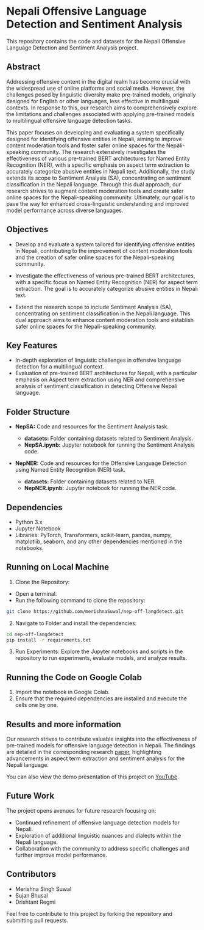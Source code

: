 # Nepali Offensive Language Detection and Sentiment Analysis

This repository contains the code and datasets for the Nepali Offensive Language Detection and Sentiment Analysis project.

## Abstract

Addressing offensive content in the digital realm has become crucial with the widespread use of online platforms and social media. However, the challenges posed by linguistic diversity make pre-trained models, originally designed for English or other languages, less effective in multilingual contexts. In response to this, our research aims to comprehensively explore the limitations and challenges associated with applying pre-trained models to multilingual offensive language detection tasks.

This paper focuses on developing and evaluating a system specifically designed for identifying offensive entities in Nepali, aiming to improve content moderation tools and foster safer online spaces for the Nepali-speaking community. The research extensively investigates the effectiveness of various pre-trained BERT architectures for Named Entity Recognition (NER), with a specific emphasis on aspect term extraction to accurately categorize abusive entities in Nepali text. Additionally, the study extends its scope to Sentiment Analysis (SA), concentrating on sentiment classification in the Nepali language. Through this dual approach, our research strives to augment content moderation tools and create safer online spaces for the Nepali-speaking community. Ultimately, our goal is to pave the way for enhanced cross-linguistic understanding and improved model performance across diverse languages. 

## Objectives

- Develop and evaluate a system tailored for identifying offensive entities in Nepali, contributing to the improvement of content moderation tools and the creation of safer online spaces for the Nepali-speaking community.

- Investigate the effectiveness of various pre-trained BERT architectures, with a specific focus on Named Entity Recognition (NER) for aspect term extraction. The goal is to accurately categorize abusive entities in Nepali text.

- Extend the research scope to include Sentiment Analysis (SA), concentrating on sentiment classification in the Nepali language. This dual approach aims to enhance content moderation tools and establish safer online spaces for the Nepali-speaking community.

## Key Features

- In-depth exploration of linguistic challenges in offensive language detection for a multilingual context.
- Evaluation of pre-trained BERT architectures for Nepali, with a particular emphasis on Aspect term extraction using NER and comprehensive analysis of sentiment classification in detecting Offensive Nepali language.

## Folder Structure

- **NepSA:** Code and resources for the Sentiment Analysis task.
  - **datasets:** Folder containing datasets related to Sentiment Analysis.
  - **NepSA.ipynb:** Jupyter notebook for running the Sentiment Analysis code.

- **NepNER:** Code and resources for the Offensive Language Detection using Named Entity Recognition (NER) task.
  - **datasets:** Folder containing datasets related to NER.
  - **NepNER.ipynb:** Jupyter notebook for running the NER code.

## Dependencies

- Python 3.x
- Jupyter Notebook
- Libraries: PyTorch, Transformers, scikit-learn, pandas, numpy, matplotlib, seaborn, and any other dependencies mentioned in the notebooks.

## Running on Local Machine

1. Clone the Repository:
 - Open a terminal.
 - Run the following command to clone the repository:

 ```bash
 git clone https://github.com/merishnaSuwal/nep-off-langdetect.git
```

2. Navigate to Folder and install the dependencies:

```bash
cd nep-off-langdetect
pip install -r requirements.txt
```

3. Run Experiments:
Explore the Jupyter notebooks and scripts in the repository to run experiments, evaluate models, and analyze results.


## Running the Code on Google Colab

1. Import the notebook in Google Colab.
2. Ensure that the required dependencies are installed and execute the cells one by one.

## Results and more information

Our research strives to contribute valuable insights into the effectiveness of pre-trained models for offensive language detection in Nepali. The findings are detailed in the corresponding research [paper](Paper/NLP_Offensive_language_Nepali_Paper_submission.pdf), highlighting advancements in aspect term extraction and sentiment analysis for the Nepali language.

You can also view the demo presentation of this project on [YouTube](https://www.youtube.com/watch?v=O6G8Vg8oCOE).

## Future Work

The project opens avenues for future research focusing on:

- Continued refinement of offensive language detection models for Nepali.
- Exploration of additional linguistic nuances and dialects within the Nepali language.
- Collaboration with the community to address specific challenges and further improve model performance.

## Contributors

- Merishna Singh Suwal
- Sujan Bhusal
- Drishtant Regmi

Feel free to contribute to this project by forking the repository and submitting pull requests.